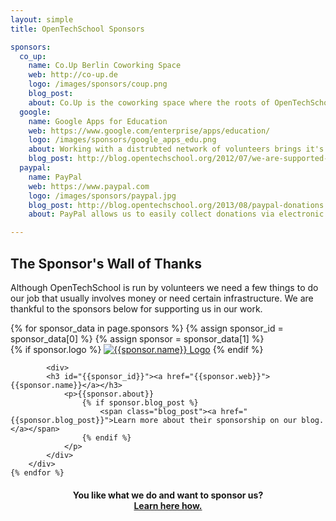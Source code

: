 ```yaml
---
layout: simple
title: OpenTechSchool Sponsors

sponsors:
  co_up:
    name: Co.Up Berlin Coworking Space
    web: http://co-up.de
    logo: /images/sponsors/coup.png
    blog_post:
    about: Co.Up is the coworking space where the roots of OpenTechSchool lie. There we had our first meetup leading up to the founding of the organisation. Many meetings and events followed until today and Co.Up provided us gratiously with space and all help possible. We are thankful to have them on our side.
  google:
    name: Google Apps for Education
    web: https://www.google.com/enterprise/apps/education/
    logo: /images/sponsors/google_apps_edu.png
    about: Working with a distrubted network of volunteers brings it's challanges. Thanks to Google Apps we can offer Gmail, Docs, Drive and Groups to every supporter allowing us to act on a professional level of cloud-based collaboration.
    blog_post: http://blog.opentechschool.org/2012/07/we-are-supported-by-google-apps-for-education.html
  paypal:
    name: PayPal
    web: https://www.paypal.com
    logo: /images/sponsors/paypal.jpg
    blog_post: http://blog.opentechschool.org/2013/08/paypal-donations.html
    about: PayPal allows us to easily collect donations via electronic payments. Thanks to their support this service comes free of charges, so every cent donated reaches us. Through the personal level of support we never felt lost during the process and always know who to contact. Just perfect.

---
```


## The Sponsor's Wall of Thanks

<p>Although OpenTechSchool is run by volunteers we need a few things to do our job that usually involves money or need certain infrastructure. We are thankful to the sponsors below for supporting us in our work.
    </p>

<div class="sponsor_list">
	{% for sponsor_data in page.sponsors %}
		{% assign sponsor_id = sponsor_data[0] %}
		{% assign sponsor = sponsor_data[1] %}
		<div class="{% cycle 'left', 'right' %}">
		    {% if sponsor.logo %}
				<a href="{{sponsor.web}}"><img src="{{sponsor.logo}}" alt="{{sponsor.name}} Logo" ></a>
		    {% endif %}

			<div>
			<h3 id="{{sponsor_id}}"><a href="{{sponsor.web}}">{{sponsor.name}}</a></h3>
			    <p>{{sponsor.about}}
			    	{% if sponsor.blog_post %}
			    		<span class="blog_post"><a href="{{sponsor.blog_post}}">Learn more about their sponsorship on our blog.</a></span>
			    	{% endif %}
			    </p>
			</div>
		</div>
	{% endfor %}
</div>

<h4 style="text-align: center">You like what we do and want to sponsor us?<br/> <a href="/handbooks/sponsorship-and-support.html">Learn here how.</a></h4>